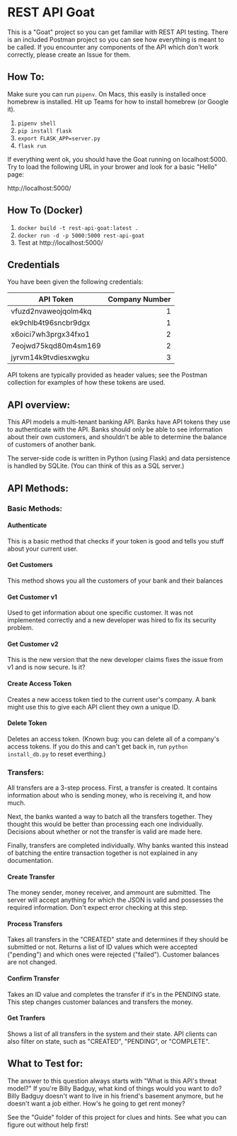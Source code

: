 # REST API Goat

This is a "Goat" project so you can get familiar with REST API testing. 
There is an included Postman project so you can see how everything is meant
to be called. If you encounter any components of the API which don't work
correctly, please create an Issue for them. 

## How To:
Make sure you can run `pipenv`. On Macs, this easily is installed once homebrew
is installed. Hit up Teams for how to install homebrew (or Google it).

1. `pipenv shell`
2. `pip install flask`
3. `export FLASK_APP=server.py`
4. `flask run`

If everything went ok, you should have the Goat running on localhost:5000. Try
to load the following URL in your brower and look for a basic "Hello" page:

http://localhost:5000/

## How To (Docker)

1. `docker build -t rest-api-goat:latest .`
2. `docker run -d -p 5000:5000 rest-api-goat`
3. Test at http://localhost:5000/

## Credentials
You have been given the following credentials:

| API Token            | Company Number |
|--------------------- | -------------: |
| vfuzd2nvaweojqolm4kq | 1              |
| ek9chlb4t96sncbr9dgx | 1              |
| x6oici7wh3prgx34fxo1 | 2              |
| 7eojwd75kqd80m4sm169 | 2              |
| jyrvm14k9tvdiesxwgku | 3              |

API tokens are typically provided as header values; see the Postman collection
for examples of how these tokens are used.

## API overview:
This API models a multi-tenant banking API. Banks have API tokens they use to
authenticate with the API. Banks should only be able to see information about
their own customers, and shouldn't be able to determine the balance of customers
of another bank.

The server-side code is written in Python (using Flask) and data persistence is
handled by SQLite. (You can think of this as a SQL server.) 

## API Methods:

### Basic Methods:
#### Authenticate
This is a basic method that checks if your token is good and tells you stuff
about your current user.

#### Get Customers
This method shows you all the customers of your bank and their balances

#### Get Customer v1
Used to get information about one specific customer. It was not implemented
correctly and a new developer was hired to fix its security problem.

#### Get Customer v2
This is the new version that the new developer claims fixes the issue from
v1 and is now secure. Is it?

#### Create Access Token
Creates a new access token tied to the current user's company. A bank might use
this to give each API client they own a unique ID. 

#### Delete Token
Deletes an access token. (Known bug: you can delete all of a company's access
tokens. If you do this and can't get back in, run `python install_db.py` to reset
everthing.)

### Transfers:
All transfers are a 3-step process. First, a transfer is created. It contains
information about who is sending money, who is receiving it, and how much.

Next, the banks wanted a way to batch all the transfers together. They thought
this would be better than processing each one individually. Decisions about
whether or not the transfer is valid are made here.

Finally, transfers are completed individually. Why banks wanted this instead of
batching the entire transaction together is not explained in any documentation.

#### Create Transfer
The money sender, money receiver, and ammount are submitted. The server will
accept anything for which the JSON is valid and possesses the required information.
Don't expect error checking at this step.

#### Process Transfers
Takes all transfers in the "CREATED" state and determines if they should be
submitted or not. Returns a list of ID values which were accepted ("pending")
and which ones were rejected ("failed"). Customer balances are not changed.

#### Confirm Transfer
Takes an ID value and completes the transfer if it's in the PENDING state. This
step changes customer balances and transfers the money.

#### Get Tranfers
Shows a list of all transfers in the system and their state. API clients can
also filter on state, such as "CREATED", "PENDING", or "COMPLETE".

## What to Test for:
The answer to this question always starts with "What is this API's threat model?"
If you're Billy Badguy, what kind of things would you want to do? Billy Badguy
doesn't want to live in his friend's basement anymore, but he doesn't want a job
either. How's he going to get rent money?

See the "Guide" folder of this project for clues and hints. See what you can figure
out without help first!
